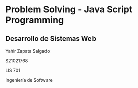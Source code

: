 <h1> Problem Solving - Java Script Programming </h1>

<h2>Desarrollo de Sistemas Web</h2>

<p>Yahir Zapata Salgado</p>
<p>S21021768</p>
<p>LIS 701</p>
<p>Ingeniería de Software</p>